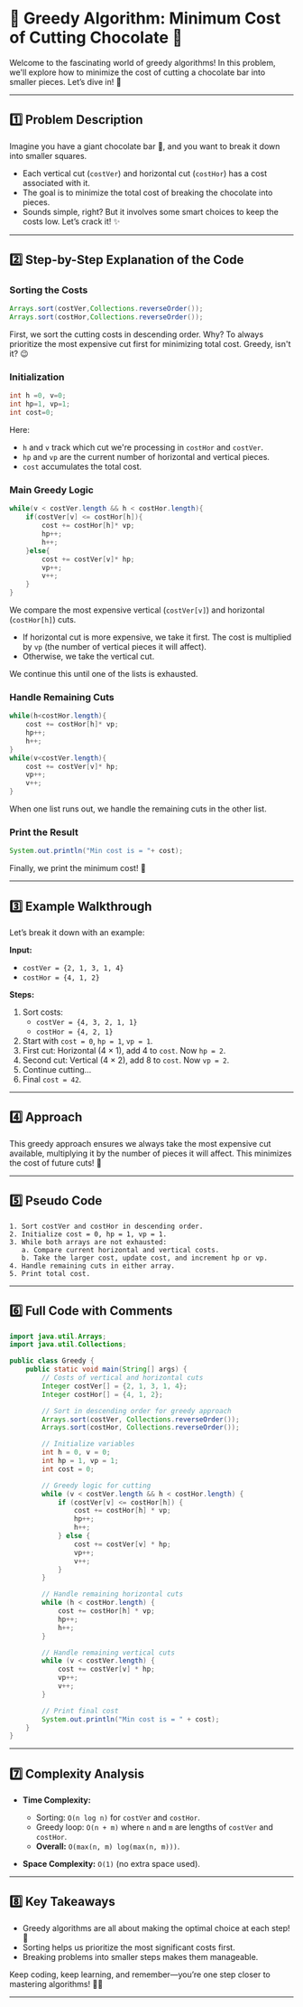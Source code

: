 
# 🚀 **Greedy Algorithm: Minimum Cost of Cutting Chocolate** 🍫  

Welcome to the fascinating world of greedy algorithms! In this problem, we'll explore how to minimize the cost of cutting a chocolate bar into smaller pieces. Let’s dive in! 🌊  

---

## 1️⃣ **Problem Description**  

Imagine you have a giant chocolate bar 🍫, and you want to break it down into smaller squares.  

- Each vertical cut (`costVer`) and horizontal cut (`costHor`) has a cost associated with it.  
- The goal is to minimize the total cost of breaking the chocolate into pieces.  
- Sounds simple, right? But it involves some smart choices to keep the costs low. Let’s crack it! ✨  

---

## 2️⃣ **Step-by-Step Explanation of the Code**  

### **Sorting the Costs**  
```java  
Arrays.sort(costVer,Collections.reverseOrder());  
Arrays.sort(costHor,Collections.reverseOrder());
```  
First, we sort the cutting costs in descending order. Why? To always prioritize the most expensive cut first for minimizing total cost. Greedy, isn't it? 😉  

### **Initialization**  
```java  
int h =0, v=0;  
int hp=1, vp=1;  
int cost=0;
```  
Here:  
- `h` and `v` track which cut we're processing in `costHor` and `costVer`.  
- `hp` and `vp` are the current number of horizontal and vertical pieces.  
- `cost` accumulates the total cost.  

### **Main Greedy Logic**  
```java  
while(v < costVer.length && h < costHor.length){
    if(costVer[v] <= costHor[h]){
        cost += costHor[h]* vp;
        hp++;
        h++;
    }else{
        cost += costVer[v]* hp;
        vp++;
        v++;
    }
}
```  
We compare the most expensive vertical (`costVer[v]`) and horizontal (`costHor[h]`) cuts.  

- If horizontal cut is more expensive, we take it first. The cost is multiplied by `vp` (the number of vertical pieces it will affect).  
- Otherwise, we take the vertical cut.  

We continue this until one of the lists is exhausted.  

### **Handle Remaining Cuts**  
```java  
while(h<costHor.length){
    cost += costHor[h]* vp;
    hp++;
    h++;
}
while(v<costVer.length){
    cost += costVer[v]* hp;
    vp++;
    v++;
}
```  
When one list runs out, we handle the remaining cuts in the other list.  

### **Print the Result**  
```java  
System.out.println("Min cost is = "+ cost);
```  
Finally, we print the minimum cost! 🎉  

---

## 3️⃣ **Example Walkthrough**  

Let’s break it down with an example:  

**Input:**  
- `costVer = {2, 1, 3, 1, 4}`  
- `costHor = {4, 1, 2}`  

**Steps:**  
1. Sort costs:  
   - `costVer = {4, 3, 2, 1, 1}`  
   - `costHor = {4, 2, 1}`  
2. Start with `cost = 0`, `hp = 1`, `vp = 1`.  
3. First cut: Horizontal (4 × 1), add 4 to `cost`. Now `hp = 2`.  
4. Second cut: Vertical (4 × 2), add 8 to `cost`. Now `vp = 2`.  
5. Continue cutting...  
6. Final `cost = 42`.  

---

## 4️⃣ **Approach**  

This greedy approach ensures we always take the most expensive cut available, multiplying it by the number of pieces it will affect. This minimizes the cost of future cuts! 🧠  

---

## 5️⃣ **Pseudo Code**  

```plaintext  
1. Sort costVer and costHor in descending order.  
2. Initialize cost = 0, hp = 1, vp = 1.  
3. While both arrays are not exhausted:  
   a. Compare current horizontal and vertical costs.  
   b. Take the larger cost, update cost, and increment hp or vp.  
4. Handle remaining cuts in either array.  
5. Print total cost.  
```  

---

## 6️⃣ **Full Code with Comments**  

```java  
import java.util.Arrays;  
import java.util.Collections;  

public class Greedy {  
    public static void main(String[] args) {  
        // Costs of vertical and horizontal cuts  
        Integer costVer[] = {2, 1, 3, 1, 4};  
        Integer costHor[] = {4, 1, 2};  

        // Sort in descending order for greedy approach  
        Arrays.sort(costVer, Collections.reverseOrder());  
        Arrays.sort(costHor, Collections.reverseOrder());  

        // Initialize variables  
        int h = 0, v = 0;  
        int hp = 1, vp = 1;  
        int cost = 0;  

        // Greedy logic for cutting  
        while (v < costVer.length && h < costHor.length) {  
            if (costVer[v] <= costHor[h]) {  
                cost += costHor[h] * vp;  
                hp++;  
                h++;  
            } else {  
                cost += costVer[v] * hp;  
                vp++;  
                v++;  
            }  
        }  

        // Handle remaining horizontal cuts  
        while (h < costHor.length) {  
            cost += costHor[h] * vp;  
            hp++;  
            h++;  
        }  

        // Handle remaining vertical cuts  
        while (v < costVer.length) {  
            cost += costVer[v] * hp;  
            vp++;  
            v++;  
        }  

        // Print final cost  
        System.out.println("Min cost is = " + cost);  
    }  
}  
```  

---

## 7️⃣ **Complexity Analysis**  

- **Time Complexity:**  
  - Sorting: `O(n log n)` for `costVer` and `costHor`.  
  - Greedy loop: `O(n + m)` where `n` and `m` are lengths of `costVer` and `costHor`.  
  - **Overall:** `O(max(n, m) log(max(n, m)))`.  

- **Space Complexity:** `O(1)` (no extra space used).  

---

## 8️⃣ **Key Takeaways**  

- Greedy algorithms are all about making the optimal choice at each step! 🧩  
- Sorting helps us prioritize the most significant costs first.  
- Breaking problems into smaller steps makes them manageable.  

Keep coding, keep learning, and remember—you’re one step closer to mastering algorithms! 🚀✨  

---